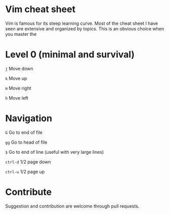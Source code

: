 Vim cheat sheet
===============

Vim is famous for its steep learning curve. Most of the cheat sheet I have seen are extensive and organized by topics. 
This is an obvious choice when you master the 

Level 0 (minimal and survival)
==============================

```j``` Move down

```k``` Move up

```m``` Move right

```h``` Move left




Navigation
==========



```G``` Go to end of file

```gg``` Go to head of file

```$``` Go to end of line (useful with very large lines)


```ctrl-d``` 1/2 page down

```ctrl-u``` 1/2 page up

Contribute
==========

Suggestion and contribution are welcome through pull requests.

